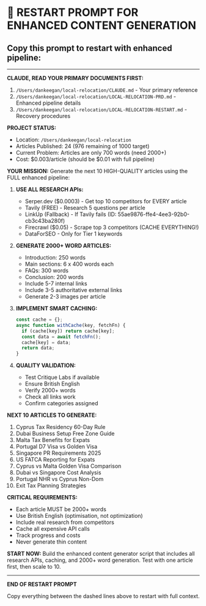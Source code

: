# 🚀 RESTART PROMPT FOR ENHANCED CONTENT GENERATION

## Copy this prompt to restart with enhanced pipeline:

---

**CLAUDE, READ YOUR PRIMARY DOCUMENTS FIRST:**
1. `/Users/dankeegan/local-relocation/CLAUDE.md` - Your primary reference
2. `/Users/dankeegan/local-relocation/LOCAL-RELOCATION-PRD.md` - Enhanced pipeline details
3. `/Users/dankeegan/local-relocation/LOCAL-RELOCATION-RESTART.md` - Recovery procedures

**PROJECT STATUS:**
- Location: `/Users/dankeegan/local-relocation`
- Articles Published: 24 (976 remaining of 1000 target)
- Current Problem: Articles are only 700 words (need 2000+)
- Cost: $0.003/article (should be $0.01 with full pipeline)

**YOUR MISSION:**
Generate the next 10 HIGH-QUALITY articles using the FULL enhanced pipeline:

1. **USE ALL RESEARCH APIs:**
   - Serper.dev ($0.0003) - Get top 10 competitors for EVERY article
   - Tavily (FREE) - Research 5 questions per article
   - LinkUp (Fallback) - If Tavily fails (ID: 55ae9876-ffe4-4ee3-92b0-cb3c43ba280f)
   - Firecrawl ($0.05) - Scrape top 3 competitors (CACHE EVERYTHING!)
   - DataForSEO - Only for Tier 1 keywords

2. **GENERATE 2000+ WORD ARTICLES:**
   - Introduction: 250 words
   - Main sections: 6 x 400 words each
   - FAQs: 300 words
   - Conclusion: 200 words
   - Include 5-7 internal links
   - Include 3-5 authoritative external links
   - Generate 2-3 images per article

3. **IMPLEMENT SMART CACHING:**
   ```javascript
   const cache = {};
   async function withCache(key, fetchFn) {
     if (cache[key]) return cache[key];
     const data = await fetchFn();
     cache[key] = data;
     return data;
   }
   ```

4. **QUALITY VALIDATION:**
   - Test Critique Labs if available
   - Ensure British English
   - Verify 2000+ words
   - Check all links work
   - Confirm categories assigned

**NEXT 10 ARTICLES TO GENERATE:**
1. Cyprus Tax Residency 60-Day Rule
2. Dubai Business Setup Free Zone Guide
3. Malta Tax Benefits for Expats
4. Portugal D7 Visa vs Golden Visa
5. Singapore PR Requirements 2025
6. US FATCA Reporting for Expats
7. Cyprus vs Malta Golden Visa Comparison
8. Dubai vs Singapore Cost Analysis
9. Portugal NHR vs Cyprus Non-Dom
10. Exit Tax Planning Strategies

**CRITICAL REQUIREMENTS:**
- Each article MUST be 2000+ words
- Use British English (optimisation, not optimization)
- Include real research from competitors
- Cache all expensive API calls
- Track progress and costs
- Never generate thin content

**START NOW:**
Build the enhanced content generator script that includes all research APIs, caching, and 2000+ word generation. Test with one article first, then scale to 10.

---

**END OF RESTART PROMPT**

Copy everything between the dashed lines above to restart with full context.